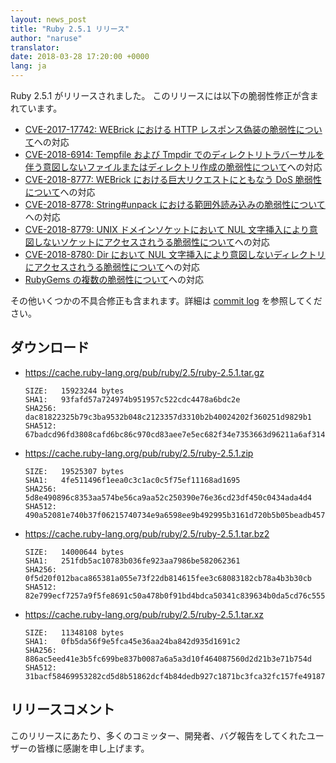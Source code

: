 ```yaml
---
layout: news_post
title: "Ruby 2.5.1 リリース"
author: "naruse"
translator:
date: 2018-03-28 17:20:00 +0000
lang: ja
---
```


Ruby 2.5.1 がリリースされました。
このリリースには以下の脆弱性修正が含まれています。


* [CVE-2017-17742: WEBrick における HTTP レスポンス偽装の脆弱性について](/ja/news/2018/03/28/http-response-splitting-in-webrick-cve-2017-17742/)への対応
* [CVE-2018-6914: Tempfile および Tmpdir でのディレクトリトラバーサルを伴う意図しないファイルまたはディレクトリ作成の脆弱性について](/ja/news/2018/03/28/unintentional-file-and-directory-creation-with-directory-traversal-cve-2018-6914/)への対応
* [CVE-2018-8777: WEBrick における巨大リクエストにともなう DoS 脆弱性について](/ja/news/2018/03/28/large-request-dos-in-webrick-cve-2018-8777/)への対応
* [CVE-2018-8778: String#unpack における範囲外読み込みの脆弱性について](/ja/news/2018/03/28/buffer-under-read-unpack-cve-2018-8778/)への対応
* [CVE-2018-8779: UNIX ドメインソケットにおいて NUL 文字挿入により意図しないソケットにアクセスされうる脆弱性について](/ja/news/2018/03/28/poisoned-nul-byte-unixsocket-cve-2018-8779/)への対応
* [CVE-2018-8780: Dir において NUL 文字挿入により意図しないディレクトリにアクセスされうる脆弱性について](/ja/news/2018/03/28/poisoned-nul-byte-dir-cve-2018-8780/)への対応
* [RubyGems の複数の脆弱性について](/ja/news/2018/02/17/multiple-vulnerabilities-in-rubygems/)への対応

その他いくつかの不具合修正も含まれます。詳細は [commit log](https://github.com/ruby/ruby/compare/v2_5_0...v2_5_1) を参照してください。


## ダウンロード

* <https://cache.ruby-lang.org/pub/ruby/2.5/ruby-2.5.1.tar.gz>

      SIZE:   15923244 bytes
      SHA1:   93fafd57a724974b951957c522cdc4478a6bdc2e
      SHA256: dac81822325b79c3ba9532b048c2123357d3310b2b40024202f360251d9829b1
      SHA512: 67badcd96fd3808cafd6bc86c970cd83aee7e5ec682f34e7353663d96211a6af314a4c818e537ec8ca51fbc0737aac4e28e0ebacf1a4d1e13db558b623a0f6b1

* <https://cache.ruby-lang.org/pub/ruby/2.5/ruby-2.5.1.zip>

      SIZE:   19525307 bytes
      SHA1:   4fe511496f1eea0c3c1ac0c5f75ef11168ad1695
      SHA256: 5d8e490896c8353aa574be56ca9aa52c250390e76e36cd23df450c0434ada4d4
      SHA512: 490a52081e740b37f06215740734e9a6598ee9b492995b3161d720b5b05beadb4570aa526b3df01f686881b1e259aa7d4a59c1f398989dc2d5f8250342d986f7

* <https://cache.ruby-lang.org/pub/ruby/2.5/ruby-2.5.1.tar.bz2>

      SIZE:   14000644 bytes
      SHA1:   251fdb5ac10783b036fe923aa7986be582062361
      SHA256: 0f5d20f012baca865381a055e73f22db814615fee3c68083182cb78a4b3b30cb
      SHA512: 82e799ecf7257a9f5fe8691c50a478b0f91bd4bdca50341c839634b0da5cd76c5556965cb9437264b66438434c94210c949fe9dab88cbc5b3b7fa34b5382659b

* <https://cache.ruby-lang.org/pub/ruby/2.5/ruby-2.5.1.tar.xz>

      SIZE:   11348108 bytes
      SHA1:   0fb5da56f9e5fca45e36aa24ba842d935d1691c2
      SHA256: 886ac5eed41e3b5fc699be837b0087a6a5a3d10f464087560d2d21b3e71b754d
      SHA512: 31bacf58469953282cd5d8b51862dcf4b84dedb927c1871bc3fca32fc157fe49187631575a70838705fe246f4555647577a7ecc26894445a7d64de5503dc11b4

## リリースコメント

このリリースにあたり、多くのコミッター、開発者、バグ報告をしてくれたユーザーの皆様に感謝を申し上げます。

